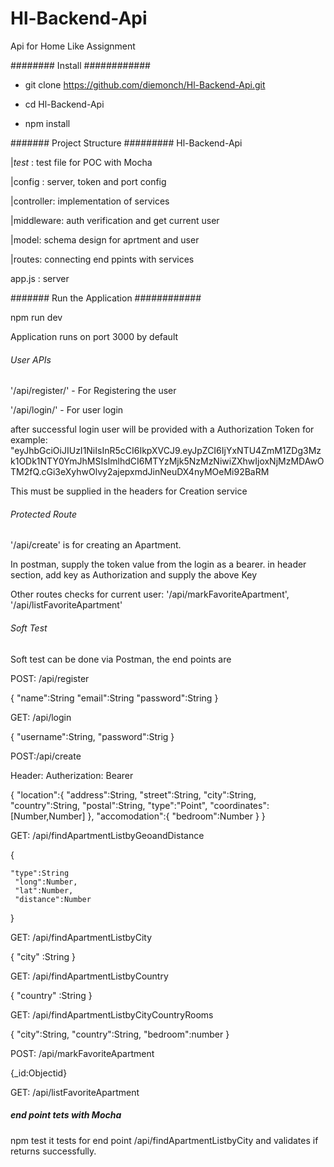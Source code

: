 # Hl-Backend-Api
Api for Home Like Assignment

######## Install ############
- git clone https://github.com/diemonch/Hl-Backend-Api.git

- cd Hl-Backend-Api

- npm install

####### Project Structure #########
Hl-Backend-Api

  |_test_ : test file for POC with Mocha
  
  |config : server, token and port config
  
  |controller: implementation of services
  
  |middleware: auth verification and get current user
  
  |model: schema design for aprtment and user
  
  |routes: connecting end ppints with services
  
app.js : server

####### Run the Application ############

npm run dev

Application runs on port 3000 by default

###### User APIs ##########

'/api/register/' - For Registering the user

'/api/login/' - For user login

after successful login user will be provided with a Authorization Token
for example: "eyJhbGciOiJIUzI1NiIsInR5cCI6IkpXVCJ9.eyJpZCI6IjYxNTU4ZmM1ZDg3Mzk1ODk1NTY0YmJhMSIsImlhdCI6MTYzMjk5NzMzNiwiZXhwIjoxNjMzMDAwOTM2fQ.cGi3eXyhwOlvy2ajepxmdJinNeuDX4nyMOeMi92BaRM

This must be supplied in the headers for Creation service

###### Protected Route ########

 '/api/create' is for creating an Apartment.
 
 In postman, supply the token value from the login as a bearer.
 in header section, add key as Authorization and supply the above Key

Other  routes checks for current user:
'/api/markFavoriteApartment', '/api/listFavoriteApartment'

###### Soft Test #############

Soft test can be done via Postman, the end points are 

POST: /api/register

{
    "name":String
    "email":String
    "password":String
}

GET: /api/login

{
    "username":String,
    "password":Strig
}

POST:/api/create 

Header:
Autherization: Bearer <token>

{
  "location":{
            "address":String,
            "street":String,
            "city":String,
            "country":String,
            "postal":String,
            "type":"Point",
            "coordinates":[Number,Number]
              },
            "accomodation":{
                "bedroom":Number
            }
}

GET: /api/findApartmentListbyGeoandDistance
  
  {

    "type":String
     "long":Number,
     "lat":Number,
     "distance":Number
 }

GET: /api/findApartmentListbyCity

  {
    "city" :String
 }
  
GET: /api/findApartmentListbyCountry

  {
    "country" :String
  }
  
GET: /api/findApartmentListbyCityCountryRooms

  {
    "city":String,
    "country":String,
    "bedroom":number
}
  
POST: /api/markFavoriteApartment

{_id:Objectid}

GET: /api/listFavoriteApartment

##### end point tets with Mocha ######
  
npm test
it tests for end point /api/findApartmentListbyCity and validates if returns successfully.
